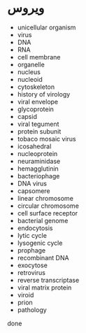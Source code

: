 ﻿<h1>ویروس</h1>

<ul>
    <li>unicellular organism</li>
    <li>virus</li>
    <li>DNA</li>
    <li>RNA</li>
    <li>cell membrane</li>
    <li>organelle</li>
    <li>nucleus</li>
    <li>nucleoid</li>
    <li>cytoskeleton</li>
    <li>history of virology</li>
    <li>viral envelope</li>
    <li>glycoprotein</li>
    <li>capsid</li>
    <li>viral tegument</li>
    <li>protein subunit</li>
    <li>tobaco mosaic virus</li>
    <li>icosahedral</li>
    <li>nucleoprotein</li>
    <li>neuraminidase</li>
    <li>hemagglutinin</li>
    <li>bacteriophage</li>
    <li>DNA virus</li>
    <li>capsomere</li>
    <li>linear chromosome</li>
    <li>circular chromosome</li>
    <li>cell surface receptor</li>
    <li>bacterial genome</li>
    <li>endocytosis</li>
    <li>lytic cycle</li>
    <li>lysogenic cycle</li>
    <li>prophage</li>
    <li>recombinant DNA</li>
    <li>exocytose</li>
    <li>retrovirus</li>
    <li>reverse transcriptase</li>
    <li>viral matrix protein</li>
    <li>viroid</li>
    <li>prion</li>
    <li>pathology</li>
</ul>

<p>done</p>